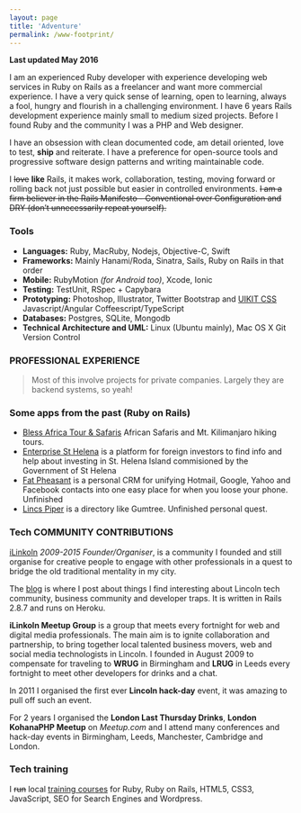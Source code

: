 ```yaml
---
layout: page
title: 'Adventure'
permalink: /www-footprint/
---
```

**Last updated May 2016**

I am an experienced Ruby developer with experience developing web services in Ruby on Rails as a freelancer and want more commercial experience. I have a very quick sense of learning, open to learning, always a fool, hungry and flourish in a challenging environment. I have 6 years Rails development experience mainly small to medium sized projects. Before I found Ruby and the community I was a PHP and Web designer.

I have an obsession with clean documented code, am detail oriented, love to test, **ship** and reiterate. I have a preference for open-source tools and progressive software design patterns and writing maintainable code.

I <del>love</del> **like** Rails, it makes work, collaboration, testing, moving forward or rolling back not just possible but easier in controlled environments. <del>I am a firm believer in the Rails Manifesto - Conventional over Configuration and DRY (don’t unnecessarily repeat yourself).</del>

### Tools
- **Languages:** Ruby, MacRuby, Nodejs, Objective-C, Swift
- **Frameworks:** Mainly Hanami/Roda, Sinatra, Sails, Ruby on Rails in that order
- **Mobile:** RubyMotion _(for Android too)_, Xcode, Ionic
- **Testing:** TestUnit, RSpec + Capybara
- **Prototyping:** Photoshop, Illustrator, Twitter Bootstrap and [UIKIT CSS](http://getuikit.com)
Javascript/Angular Coffeescript/TypeScript
- **Databases:** Postgres, SQLite, Mongodb
- **Technical Architecture and UML:** Linux (Ubuntu mainly), Mac OS X
Git Version Control


### PROFESSIONAL EXPERIENCE

> Most of this involve projects for private companies. Largely they are backend systems, so yeah!

### Some apps from the past (Ruby on Rails)
- [Bless Africa Tour & Safaris](http://bats.herokuapp.com/) African Safaris and Mt. Kilimanjaro hiking tours.
- [Enterprise St Helena](http://esthelena.herokuapp.com/) is a platform for foreign investors to find info and help about investing in St. Helena Island commisioned by the Government of St Helena
- [Fat Pheasant](http://fatpheasant.herokuapp.com/) is a personal CRM for unifying Hotmail, Google, Yahoo and Facebook contacts into one easy place for when you loose your phone. Unfinished
- [Lincs Piper](http://lincspiper.co.uk/) is a directory like Gumtree. Unfinished personal quest.

### Tech COMMUNITY CONTRIBUTIONS
[iLinkoln](http://ilinkoln.org/) *2009-2015 Founder/Organiser*, is a community I founded and still organise for creative people to engage with other professionals in a quest to bridge the old traditional mentality in my city.

The [blog](https://cold-planet-102.herokuapp.com/) is where I post about things I find interesting about Lincoln tech community, business community and developer traps. It is written in Rails 2.8.7 and runs on Heroku.

**iLinkoln Meetup Group** is a group that meets every fortnight for web and digital media professionals. The main aim is to ignite collaboration and partnership, to bring together local talented business movers, web and social media technologists in Lincoln. I founded in August 2009 to compensate for traveling to **WRUG** in Birmingham and **LRUG** in Leeds every fortnight to meet other developers for drinks and a chat.

In 2011 I organised the first ever **Lincoln hack-day** event, it was amazing to pull off such an event.

For 2 years I organised the **London Last Thursday Drinks**, **London KohanaPHP Meetup** on *Meetup.com* and I attend many conferences and hack-day events in Birmingham, Leeds, Manchester, Cambridge and London.

### Tech training
I <del>run</del> local [training courses](http://indexdohtml.co.uk/) for Ruby, Ruby on Rails, HTML5, CSS3, JavaScript, SEO for Search Engines and Wordpress.
